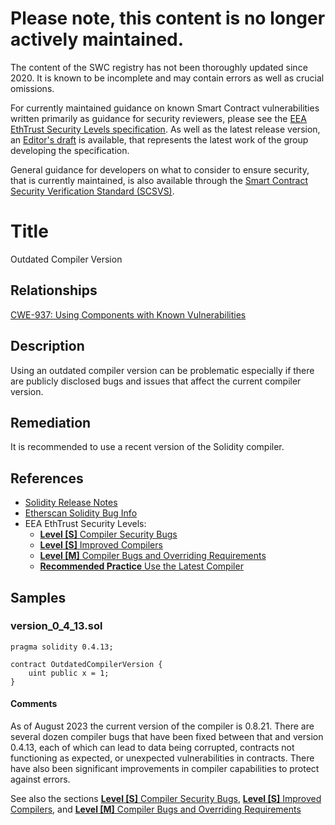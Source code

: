 # Please note, this content is no longer actively maintained.

The content of the SWC registry has not been thoroughly updated since 2020. It is known to be incomplete and may contain errors as well as crucial omissions.

For currently maintained guidance on known Smart Contract vulnerabilities written primarily as guidance for security reviewers, please see the
[EEA EthTrust Security Levels specification](https://entethalliance.org/specs/ethtrust-sl). As well as the latest release version, an
[Editor's draft](https://entethalliance.github.io/eta-registry/security-levels-spec.html) is available, 
that represents the latest work of the group developing the specification.

General guidance for developers on what to consider to ensure security, that is currently maintained, is also available through the 
[Smart Contract Security Verification Standard (SCSVS)](https://github.com/ComposableSecurity/SCSVS).

# Title

Outdated Compiler Version

## Relationships

[CWE-937: Using Components with Known Vulnerabilities](http://cwe.mitre.org/data/definitions/937.html)

## Description

Using an outdated compiler version can be problematic especially if there are publicly disclosed bugs and issues that affect the current compiler version.

## Remediation

It is recommended to use a recent version of the Solidity compiler.

## References

- [Solidity Release Notes](https://github.com/ethereum/solidity/releases)
- [Etherscan Solidity Bug Info](https://etherscan.io/solcbuginfo)
- EEA EthTrust Security Levels:
  - [**Level [S]** Compiler Security Bugs](https://entethalliance.org/specs/ethtrust-sl/#sec-1-compiler-bugs)
  - [**Level [S]** Improved Compilers](https://entethalliance.org/specs/ethtrust-sl/#sec-1-compile-improvements)
  - [**Level [M]** Compiler Bugs and Overriding Requirements](https://entethalliance.org/specs/ethtrust-sl/#sec-level-2-compiler-bugs)
  - [**Recommended Practice** Use the Latest Compiler](https://entethalliance.org/specs/ethtrust-sl/#req-R-use-latest-compiler)

## Samples

### version_0_4_13.sol

```solidity
pragma solidity 0.4.13;

contract OutdatedCompilerVersion {
    uint public x = 1;
}

```

#### Comments

As of August 2023 the current version of the compiler is 0.8.21. There are several dozen compiler bugs that have been fixed between that and version 0.4.13,
each of which can lead to data being corrupted, contracts not functioning as expected, or unexpected vulnerabilities in contracts. 
There have also been significant improvements in compiler capabilities to protect against errors.

See also the sections [**Level [S]** Compiler Security Bugs](https://entethalliance.org/specs/ethtrust-sl/#sec-1-compiler-bugs),
[**Level [S]** Improved Compilers](https://entethalliance.org/specs/ethtrust-sl/#sec-1-compile-improvements), and
[**Level [M]** Compiler Bugs and Overriding Requirements](https://entethalliance.org/specs/ethtrust-sl/#sec-level-2-compiler-bugs)

